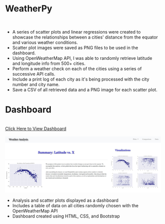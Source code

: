 
<h1>WeatherPy</h1> <br>
<ul>
  <li>A series of scatter plots and linear regressions were created to showcase the relationships between a cities' distance from the equator and various weather conditions.</li> 
  <li>Scatter plot images were saved as PNG files to be used in the dashboard.</li>
  <li>Using OpenWeatherMap API, I was able to randomly retrieve latitude and longitude info from 500+ cities.</li>
  <li>Perform a weather check on each of the cities using a series of successive API calls.</li>
  <li>Include a print log of each city as it's being processed with the city number and city name.</li>
  <li>Save a CSV of all retrieved data and a PNG image for each scatter plot.</li>
</ul>
<h1>Dashboard </h1><br>
<a target="_blank" href="https://mkang525.github.io/Web-Design-Challenge/index.html">Click Here to View Dashboard</a><br><br>
<img src="Resources/Capture.JPG"><br>
<ul>
  <li> Analysis and scatter plots displayed as a dashboard</li>
  <li> Includes a table of data on all cities randomly chosen with the OpenWeatherMap API</li>
  <li> Dashboard created using HTML, CSS, and Bootstrap
   
